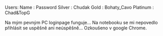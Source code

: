 Users: Name : Password
	Silver : Chudak
	Gold : Bohaty_Cavo
	Platinum : Chad&TopG

Na mým pevným PC loginpage funguje... Na notebooku se mi nepovedlo přihlásit se uspěšně ani neúspěšně...
Ozkoušeno v google Chrome.
